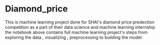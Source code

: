 # Diamond_price
This is machine learning project done for SHAI's diamond price predection competition as a part of their data science and machine learning internship
the notebook above contains full machine learning project's steps from exploring the data , visualizing , preprocessing to building the model
